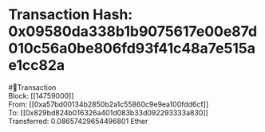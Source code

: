 
Transaction Hash: 0x09580da338b1b9075617e00e87d010c56a0be806fd93f41c48a7e515ae1cc82a
====================================================================================
  
#💸Transaction  
Block: [[14759000]]  
From: [[0xa57bd00134b2850b2a1c55860c9e9ea100fdd6cf]]  
To: [[0x829bd824b016326a401d083b33d092293333a830]]  
Transferred: 0.08657429654496801 Ether